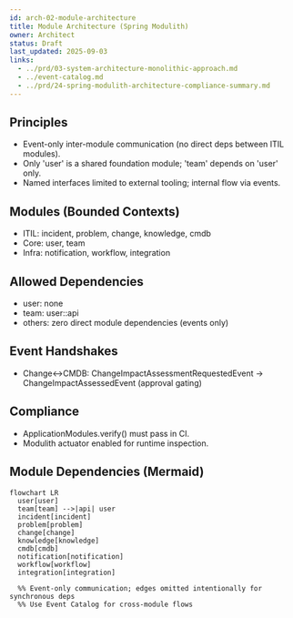 ```yaml
---
id: arch-02-module-architecture
title: Module Architecture (Spring Modulith)
owner: Architect
status: Draft
last_updated: 2025-09-03
links:
  - ../prd/03-system-architecture-monolithic-approach.md
  - ../event-catalog.md
  - ../prd/24-spring-modulith-architecture-compliance-summary.md
---
```


## Principles
- Event-only inter-module communication (no direct deps between ITIL modules).
- Only 'user' is a shared foundation module; 'team' depends on 'user' only.
- Named interfaces limited to external tooling; internal flow via events.

## Modules (Bounded Contexts)
- ITIL: incident, problem, change, knowledge, cmdb
- Core: user, team
- Infra: notification, workflow, integration

## Allowed Dependencies
- user: none
- team: user::api
- others: zero direct module dependencies (events only)

## Event Handshakes
- Change↔CMDB: ChangeImpactAssessmentRequestedEvent → ChangeImpactAssessedEvent (approval gating)

## Compliance
- ApplicationModules.verify() must pass in CI.
- Modulith actuator enabled for runtime inspection.

## Module Dependencies (Mermaid)
```mermaid
flowchart LR
  user[user]
  team[team] -->|api| user
  incident[incident]
  problem[problem]
  change[change]
  knowledge[knowledge]
  cmdb[cmdb]
  notification[notification]
  workflow[workflow]
  integration[integration]

  %% Event-only communication; edges omitted intentionally for synchronous deps
  %% Use Event Catalog for cross-module flows
```
